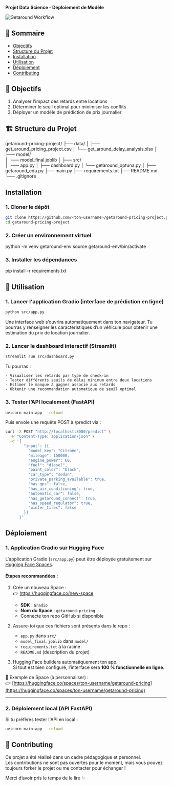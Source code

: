 **Projet Data Science - Déploiement de Modèle**

![Getaround Workflow](assets/workflow.png)

## 📌 Sommaire
- [Objectifs](#-objectifs)
- [Structure du Projet](#-structure-du-projet)
- [Installation](#-installation)
- [Utilisation](#-utilisation)
- [Déploiement](#-déploiement)
- [Contributing](#-contributing)

## 🎯 Objectifs
1. Analyser l'impact des retards entre locations
2. Déterminer le seuil optimal pour minimiser les conflits
3. Déployer un modèle de prédiction de prix journalier

## 🏗️ Structure du Projet

getaround-pricing-project/
├── data/
│   ├── get_around_pricing_project.csv
│   └── get_around_delay_analysis.xlsx
│
├── model/                          
│   └── model_final.joblib
│
├── src/                           
│   ├── app.py
│   ├── dashboard.py
│   └── getaround_optuna.py
│
├── getaround_eda.py
├── main.py
├── requirements.txt
├── README.md
└── .gitignore

## Installation

### 1. Cloner le dépôt

```bash
git clone https://github.com/<ton-username>/getaround-pricing-project.git
cd getaround-pricing-project
```

### 2. Créer un environnement virtuel

python -m venv getaround-env
source getaround-env/bin/activate

### 3. Installer les dépendances

pip install -r requirements.txt

## 🚀 Utilisation

### 1. Lancer l'application Gradio (interface de prédiction en ligne)

```bash
python src/app.py
```

Une interface web s’ouvrira automatiquement dans ton navigateur.
Tu pourras y renseigner les caractéristiques d’un véhicule pour obtenir une estimation du prix de location journalier.

### 2. Lancer le dashboard interactif (Streamlit)

```bash
streamlit run src/dashboard.py
```

Tu pourras :

    - Visualiser les retards par type de check-in
    - Tester différents seuils de délai minimum entre deux locations
    - Estimer le manque à gagner associé aux retards
    - Obtenir une recommandation automatique de seuil optimal

### 3. Tester l’API localement (FastAPI)

```bash
uvicorn main:app --reload
```

Puis envoie une requête POST à /predict via :

```bash
curl -X POST "http://localhost:8000/predict" \
  -H "Content-Type: application/json" \
  -d '{
        "input": [{
          "model_key": "Citroën",
          "mileage": 150000,
          "engine_power": 60,
          "fuel": "diesel",
          "paint_color": "black",
          "car_type": "sedan",
          "private_parking_available": true,
          "has_gps": false,
          "has_air_conditioning": true,
          "automatic_car": false,
          "has_getaround_connect": true,
          "has_speed_regulator": true,
          "winter_tires": false
        }]
      }'
```

## Déploiement

### 1. Application Gradio sur Hugging Face

L'application Gradio (`src/app.py`) peut être déployée gratuitement sur [Hugging Face Spaces](https://huggingface.co/spaces).

#### Étapes recommandées :
1. Crée un nouveau Space :  
   👉 https://huggingface.co/new-space  
   - **SDK** : `Gradio`
   - **Nom du Space** : `getaround-pricing`
   - Connecte ton repo GitHub si disponible

2. Assure-toi que ces fichiers sont présents dans le repo :
   - `app.py` dans `src/`
   - `model_final.joblib` dans `model/`
   - `requirements.txt` à la racine
   - `README.md` (description du projet)

3. Hugging Face buildera automatiquement ton app.  
   Si tout est bien configuré, l’interface sera **100 % fonctionnelle en ligne**.

📎 Exemple de Space (à personnaliser) :  
👉 [https://huggingface.co/spaces/ton-username/getaround-pricing](https://huggingface.co/spaces/ton-username/getaround-pricing)

---

### 2. Déploiement local (API FastAPI)

Si tu préfères tester l'API en local :

```bash
uvicorn main:app --reload
```

## 🤝 Contributing

Ce projet a été réalisé dans un cadre pédagogique et personnel.  
Les contributions ne sont pas ouvertes pour le moment, mais vous pouvez toujours forker le projet ou me contacter pour échanger !

Merci d’avoir pris le temps de le lire ✨





